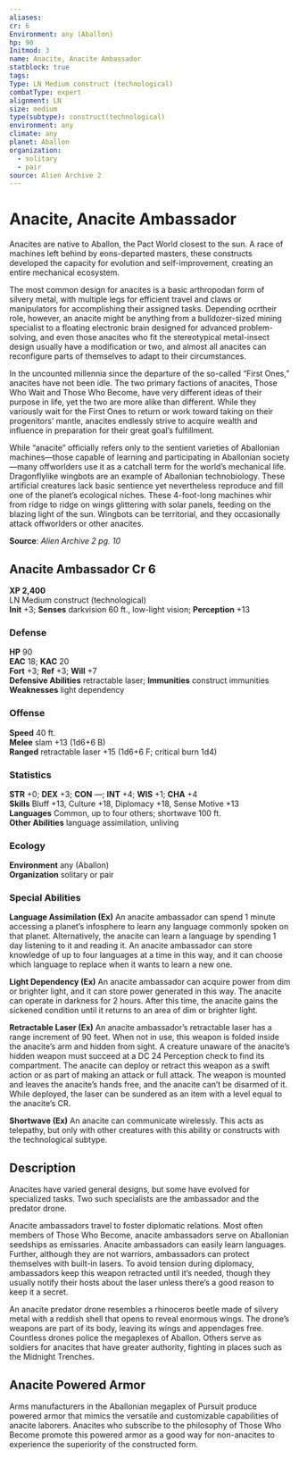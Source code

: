 ```yaml
---
aliases: 
cr: 6
Environment: any (Aballon)
hp: 90
Initmod: 3
name: Anacite, Anacite Ambassador
statblock: true
tags: 
Type: LN Medium construct (technological)
combatType: expert
alignment: LN
size: medium
type(subtype): construct(technological)
environment: any
climate: any
planet: Aballon
organization:
  - solitary
  - pair
source: Alien Archive 2
---
```


# Anacite, Anacite Ambassador

Anacites are native to Aballon, the Pact World closest to the sun. A race of machines left behind by eons-departed masters, these constructs developed the capacity for evolution and self-improvement, creating an entire mechanical ecosystem.

The most common design for anacites is a basic arthropodan form of silvery metal, with multiple legs for efficient travel and claws or manipulators for accomplishing their assigned tasks. Depending ocrtheir role, however, an anacite might be anything from a bulldozer-sized mining specialist to a floating electronic brain designed for advanced problem-solving, and even those anacites who fit the stereotypical metal-insect design usually have a modification or two, and almost all anacites can reconfigure parts of themselves to adapt to their circumstances.

In the uncounted millennia since the departure of the so-called “First Ones,” anacites have not been idle. The two primary factions of anacites, Those Who Wait and Those Who Become, have very different ideas of their purpose in life, yet the two are more alike than different. While they variously wait for the First Ones to return or work toward taking on their progenitors’ mantle, anacites endlessly strive to acquire wealth and influence in preparation for their great goal’s fulfillment.

While “anacite” officially refers only to the sentient varieties of Aballonian machines—those capable of learning and participating in Aballonian society—many offworlders use it as a catchall term for the world’s mechanical life. Dragonflylike wingbots are an example of Aballonian technobiology. These artificial creatures lack basic sentience yet nevertheless reproduce and fill one of the planet’s ecological niches. These 4-foot-long machines whir from ridge to ridge on wings glittering with solar panels, feeding on the blazing light of the sun. Wingbots can be territorial, and they occasionally attack offworlders or other anacites.

**Source**:  _Alien Archive 2 pg. 10_

## Anacite Ambassador Cr 6

**XP 2,400**  
LN Medium construct (technological)  
**Init** +3; **Senses** darkvision 60 ft., low-light vision; **Perception** +13  

### Defense

**HP** 90  
**EAC** 18; **KAC** 20  
**Fort** +3; **Ref** +3; **Will** +7  
**Defensive Abilities** retractable laser; **Immunities** construct immunities  
**Weaknesses** light dependency

### Offense

**Speed** 40 ft.  
**Melee** slam +13 (1d6+6 B)  
**Ranged** retractable laser +15 (1d6+6 F; critical burn 1d4)

### Statistics

**STR** +0; **DEX** +3; **CON** —; **INT** +4; **WIS** +1; **CHA** +4  
**Skills** Bluff +13, Culture +18, Diplomacy +18, Sense Motive +13  
**Languages** Common, up to four others; shortwave 100 ft.  
**Other Abilities** language assimilation, unliving

### Ecology

**Environment** any (Aballon)  
**Organization** solitary or pair

### Special Abilities

**Language Assimilation (Ex)** An anacite ambassador can spend 1 minute accessing a planet’s infosphere to learn any language commonly spoken on that planet. Alternatively, the anacite can learn a language by spending 1 day listening to it and reading it. An anacite ambassador can store knowledge of up to four languages at a time in this way, and it can choose which language to replace when it wants to learn a new one.

**Light Dependency (Ex)** An anacite ambassador can acquire power from dim or brighter light, and it can store power generated in this way. The anacite can operate in darkness for 2 hours. After this time, the anacite gains the sickened condition until it returns to an area of dim or brighter light.

**Retractable Laser (Ex)** An anacite ambassador’s retractable laser has a range increment of 90 feet. When not in use, this weapon is folded inside the anacite’s arm and hidden from sight. A creature unaware of the anacite’s hidden weapon must succeed at a DC 24 Perception check to find its compartment. The anacite can deploy or retract this weapon as a swift action or as part of making an attack or full attack. The weapon is mounted and leaves the anacite’s hands free, and the anacite can’t be disarmed of it. While deployed, the laser can be sundered as an item with a level equal to the anacite’s CR.

**Shortwave (Ex)** An anacite can communicate wirelessly. This acts as telepathy, but only with other creatures with this ability or constructs with the technological subtype.

## Description

Anacites have varied general designs, but some have evolved for specialized tasks. Two such specialists are the ambassador and the predator drone.

Anacite ambassadors travel to foster diplomatic relations. Most often members of Those Who Become, anacite ambassadors serve on Aballonian seedships as emissaries. Anacite ambassadors can easily learn languages. Further, although they are not warriors, ambassadors can protect themselves with built-in lasers. To avoid tension during diplomacy, ambassadors keep this weapon retracted until it’s needed, though they usually notify their hosts about the laser unless there’s a good reason to keep it a secret.

An anacite predator drone resembles a rhinoceros beetle made of silvery metal with a reddish shell that opens to reveal enormous wings. The drone’s weapons are part of its body, leaving its wings and appendages free. Countless drones police the megaplexes of Aballon. Others serve as soldiers for anacites that have greater authority, fighting in places such as the Midnight Trenches.

## Anacite Powered Armor

Arms manufacturers in the Aballonian megaplex of Pursuit produce powered armor that mimics the versatile and customizable capabilities of anacite laborers. Anacites who subscribe to the philosophy of Those Who Become promote this powered armor as a good way for non-anacites to experience the superiority of the constructed form.


